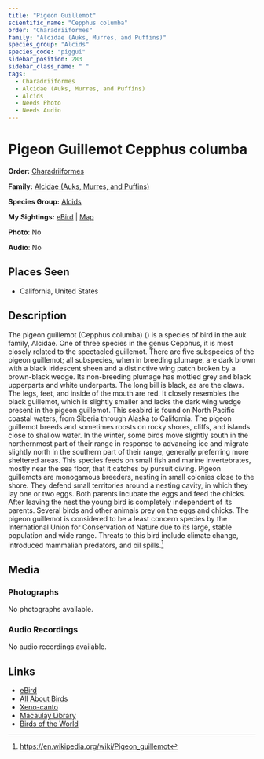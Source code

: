 ```yaml
---
title: "Pigeon Guillemot"
scientific_name: "Cepphus columba"
order: "Charadriiformes"
family: "Alcidae (Auks, Murres, and Puffins)"
species_group: "Alcids"
species_code: "piggui"
sidebar_position: 283
sidebar_class_name: " "
tags: 
  - Charadriiformes
  - Alcidae (Auks, Murres, and Puffins)
  - Alcids
  - Needs Photo
  - Needs Audio
---
```


# Pigeon Guillemot <span className='sci_name'>Cepphus columba</span>

**Order:** [Charadriiformes](/tags/charadriiformes)

**Family:** [Alcidae (Auks, Murres, and Puffins)](/tags/alcidae-auks-murres-and-puffins)

**Species Group:** [Alcids](/tags/alcids)

**My Sightings:** [eBird](https://ebird.org/lifelist?r=world&time=life&spp=piggui) | [Map](/map?species_code=piggui)

**Photo**: No 

**Audio**: No

## Places Seen

* California, United States

## Description
The pigeon guillemot (Cepphus columba) () is a species of bird in the auk family, Alcidae. One of three species in the genus Cepphus, it is most closely related to the spectacled guillemot. There are five subspecies of the pigeon guillemot; all subspecies, when in breeding plumage, are dark brown with a black iridescent sheen and a distinctive wing patch broken by a brown-black wedge. Its non-breeding plumage has mottled grey and black upperparts and white underparts. The long bill is black, as are the claws. The legs, feet, and inside of the mouth are red. It closely resembles the black guillemot, which is slightly smaller and lacks the dark wing wedge present in the pigeon guillemot. 
This seabird is found on North Pacific coastal waters, from Siberia through Alaska to California.  The pigeon guillemot breeds and sometimes roosts on rocky shores, cliffs, and islands close to shallow water. In the winter, some birds move slightly south in the northernmost part of their range in response to advancing ice and migrate slightly north in the southern part of their range, generally preferring more sheltered areas.
This species feeds on small fish and marine invertebrates, mostly near the sea floor, that it catches by pursuit diving. Pigeon guillemots are monogamous breeders, nesting in small colonies close to the shore. They defend small territories around a nesting cavity, in which they lay one or two eggs. Both parents incubate the eggs and feed the chicks. After leaving the nest the young bird is completely independent of its parents. Several birds and other animals prey on the eggs and chicks.
The pigeon guillemot is considered to be a least concern species by the International Union for Conservation of Nature due to its large, stable population and wide range. Threats to this bird include climate change, introduced mammalian predators, and oil spills.[^1]

[^1]: https://en.wikipedia.org/wiki/Pigeon_guillemot

## Media
### Photographs
No photographs available.

### Audio Recordings
No audio recordings available.

## Links
* [eBird](https://ebird.org/species/piggui) 
* [All About Birds](https://www.allaboutbirds.org/guide/piggui) 
* [Xeno-canto](https://www.xeno-canto.org/species/cepphus-columba) 
* [Macaulay Library](https://search.macaulaylibrary.org/catalog?taxonCode=piggui&sort=rating_rank_desc)
* [Birds of the World](https://birdsoftheworld.org/bow/species/piggui)
